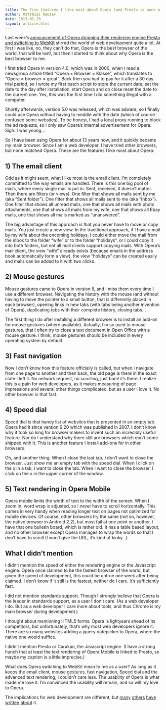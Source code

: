 ```yaml
---
title: The five features I like most about Opera (and Presto is none of them)
author: Matthias Reuter
date: 2013-02-20
layout: article.html
---
```


Last week’s [announcement of Opera dropping their rendering engine Presto and switching to WebKit][1] stirred the world of web development quite a lot. At first I was like, no, they can’t do that, Opera is the best browser of the world, that will be lost!, but then I started to think about why Opera is the best browser to me.

<span class="more"></span>

I first tried Opera in version 4.0, which was in 2000, when I read a newsgroup article titled “Opera = Browser = Klasse”, which translates to “Opera = browser = great”. Back then you had to pay for it after a 30 day trial period, so I wrote my first batch script to store the current date, set the date to the day after installation, start Opera and on close reset the date to the current one. Yes, this was the first time I did something illegal with a computer.

Shortly afterwards, version 5.0 was released, which was adware, so I finally could use Opera without having to meddle with the date (which of course confused some websites). To be honest, I had a local proxy running to block the ad requests, so I only saw Opera’s internal advertisement for Opera. Sigh. I was young…

So I have been using Opera for about 13 years now, and it quickly became my main browser. Since I am a web developer, I have tried other browsers, but none matched Opera. These are the features I like most about Opera:

## 1) The email client

Odd as it might seem, what I like most is the email client. I’m completely committed to the way emails are handled. There is this one big pool of mails, where every single mail is put in. Sent, received, it doesn’t matter. Then there are filters (or views). One filter that shows all mails sent by me (aka “Sent folder”). One filter that shows all mails sent to me (aka “Inbox”). One filter that shows all unread mails, one that shows all mails with photo attachments, one that shows all mails from my wife, one that shows all Ebay mails, one that shows all mails marked as “unanswered”.

The big advantage of this approach is that you never have to move or copy mails. You just create a new view. In the traditional approach, if I have a mail by my wife about the oncoming holidays, I could either move the mail from the inbox to the folder “wife” or to the folder “holidays”, or I could copy it into both folders, but not all mail clients support copying mails. With Opera’s mail client, the view “wife” already exists (because emails in the address book automatically form a view), the view “holidays” can be created easily and mails can be added to it with two clicks.

## 2) Mouse gestures

Mouse gestures came to Opera in version 5, and I miss them every time I use a different browser. Navigating the history with the mouse (and without having to move the pointer to a small button, that is differently placed in each browser), opening links in new tabs (with tabs being another invention of Opera), duplicating tabs with their complete history, closing tabs…

The first thing I do after installing a different browser is to install an add-on for mouse gestures (where available). Actually, I’m so used to mouse gestures, that I often try to close a text document in Open Office with a mouse gesture. I think, mouse gestures should be included in every operating system by default.

## 3) Fast navigation

Now I don’t know how this feature officially is called, but when I navigate from one page to another and then back, the old page is there in the exact state I left it. No network request, no scrolling, just bam! it’s there. I realize this is a pain for web developers, as it makes measuring of page impressions and several other things complicated, but as a user I love it. No other browser is that fast.

## 4) Speed dial

Speed dial is that handy list of websites that is presented in an empty tab. Opera had it since version 9.20 which was published in 2007. I don’t know why it took so long for browser makers to invent such an incredibly useful feature. Nor do I understand why there still are browsers which don’t come shipped with it. This is another feature I install add-ons for in other browsers.

Oh, and another thing. When I close the last tab, I don’t want to close the browser. Just show me an empty tab with the speed dial. When I click on the x in a tab, I want to close the tab. When I want to close the browser, I click on the x in the upper corner of the window.

## 5) Text rendering in Opera Mobile

Opera mobile limits the width of text to the width of the screen. When I zoom in, word wrap is adjusted, so I never have to scroll horizontally. This comes in very handy when reading longer text on pages not optimized for mobile devices. Of course, other browsers try the same (not so, however, the native browser in Android 2.2), but most fail at one point or another. I have that one bulletin board, which is rather old. It has a table based layout, and no other browser except Opera manages to wrap the words so that I don’t have to scroll (I won’t give the URL, it’s kind of kinky…)

## What I didn’t mention

I didn’t mention the speed of either the rendering engine or the Javascript engine. Opera once claimed to be the fastest browser of the world, but given the speed of development, this could be untrue one week after being claimed. I don’t know if it still is the fastest, neither do I care. It’s sufficiently fast.

I did not mention standards support. Though I strongly believe that Opera is the leader in standards support, as a user I don’t care. (As a web developer I do. But as a web developer I care more about tools, and thus Chrome is my main browser during development.)

I thought about mentioning HTML5 forms. Opera is lightyears ahead of its competitors, but unfortunately, that’s why most web developers ignore it. There are so many websites adding a jquery datepicker to Opera, where the native one would suffice.

I didn’t mention Presto or Carakan, the Javascript engine. (I have a strong hunch that at least the text rendering of Opera Mobile is linked to Presto, so maybe my caption is a little imprecise.)

What does Opera switching to WebKit mean to me as a user? As long as it keeps the email client, mouse gestures, fast navigation, Speed dial and the advanced text rendering, I couldn’t care less. The usability of Opera is what made me love it. I’m convinced the usability will remain, and so will my love to Opera.

The implications for web development are different, but [many][2] [others][3] [have][4] [written][5] [about][6] it.


[1]: http://www.opera.com/press/releases/2013/02/13/
[2]: http://christianheilmann.com/2013/02/13/i-will-miss-the-douglas-crockford-of-browsers/
[3]: http://www.quirksmode.org/blog/archives/2013/02/opera_switching.html
[4]: http://robert.ocallahan.org/2013/02/and-then-there-were-three.html
[5]: https://plus.google.com/u/0/116237864387312784020/posts/iRRPVaaPQvo
[6]: http://robertnyman.com/2013/02/13/the-webkit-culture-web-rendering-engine-diversity/
